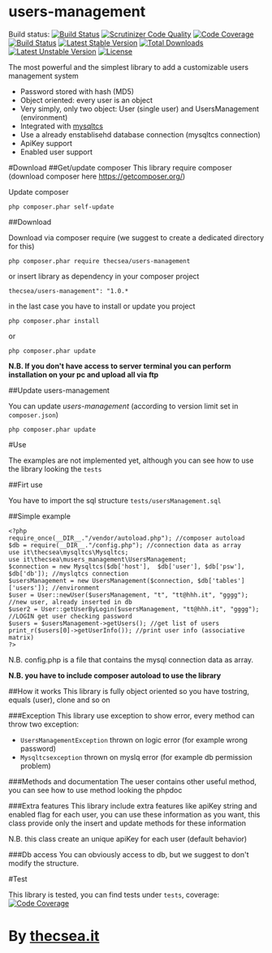# users-management
Build status: [![Build Status](https://travis-ci.org/thecsea/users-management.svg?branch=master)](https://travis-ci.org/thecsea/users-management) [![Scrutinizer Code Quality](https://scrutinizer-ci.com/g/thecsea/users-management/badges/quality-score.png?b=master)](https://scrutinizer-ci.com/g/thecsea/users-management/?branch=master) [![Code Coverage](https://scrutinizer-ci.com/g/thecsea/users-management/badges/coverage.png?b=master)](https://scrutinizer-ci.com/g/thecsea/users-management/?branch=master) [![Build Status](https://scrutinizer-ci.com/g/thecsea/users-management/badges/build.png?b=master)](https://scrutinizer-ci.com/g/thecsea/users-management/build-status/master) [![Latest Stable Version](https://poser.pugx.org/thecsea/users-management/v/stable)](https://packagist.org/packages/thecsea/users-management) [![Total Downloads](https://poser.pugx.org/thecsea/users-management/downloads)](https://packagist.org/packages/thecsea/users-management) [![Latest Unstable Version](https://poser.pugx.org/thecsea/users-management/v/unstable)](https://packagist.org/packages/thecsea/users-management) [![License](https://poser.pugx.org/thecsea/users-management/license)](https://packagist.org/packages/thecsea/users-management)

The most powerful and the simplest library to add a customizable users management system

* Password stored with hash (MD5)
* Object oriented: every user is an object
* Very simply, only two object: User (single user) and UsersManagement (environment)
* Integrated with [mysqltcs](https://github.com/thecsea/mysqltcs)
* Use a already enstablisehd database connection (mysqltcs connection)
* ApiKey support
* Enabled user support



#Download
##Get/update composer
This library require composer (download composer here https://getcomposer.org/)

Update composer

`php composer.phar self-update`

##Download

Download via composer require (we suggest to create a dedicated directory for this)

`php composer.phar require thecsea/users-management`

or insert library as dependency in your composer project

`thecsea/users-management": "1.0.*`

in the last case you have to install or update you project

`php composer.phar install`

or

`php composer.phar update`

**N.B. If you don't have access to server terminal you can perform installation on your pc and upload all via ftp**

##Update users-management

You can update *users-management* (according to version limit set in `composer.json`)

`php composer.phar update`


#Use

The examples are not implemented yet, although you can see how to use the library looking the `tests`

##Firt use

You have to import the sql structure `tests/usersManagement.sql` 

##Simple example

    <?php
    require_once(__DIR__."/vendor/autoload.php"); //composer autoload
    $db = require(__DIR__."/config.php"); //connection data as array
    use it\thecsea\mysqltcs\Mysqltcs;
    use it\thecsea\musers_management\UsersManagement;
    $connection = new Mysqltcs($db['host'],  $db['user'], $db['psw'], $db['db']); //myslqtcs connection
    $usersManagement = new UsersManagement($connection, $db['tables']['users']); //environment
    $user = User::newUser($usersManagement, "t", "tt@hhh.it", "gggg"); //new user, already inserted in db
    $user2 = User::getUserByLogin($usersManagement, "tt@hhh.it", "gggg"); //LOGIN get user checking password
    $users = $usersManagement->getUsers(); //get list of users
    print_r($users[0]->getUserInfo()); //print user info (associative matrix) 
    ?>

N.B. config.php is a file that contains the mysql connection data as array.

**N.B. you have to include composer autoload to use the library**
    
##How it works
This library is fully object oriented so you have tostring, equals (user), clone and so on

###Exception
This library use exception to show error, every method can throw two exception:

* `UsersManagementException` thrown on logic error (for example wrong password)
* `Mysqltcsexception` thrown on myslq error (for example db permission problem)

###Methods and documentation
The ueser contains other useful method, you can see how to use method looking the phpdoc

###Extra features
This library include extra features like apiKey string and enabled flag for each user, you can use these information as you want, this class provide only the insert and update methods for these information

N.B. this class create an unique apiKey for each user (default behavior)

###Db access
You can obviously access to db, but we suggest to don't modify the structure.


#Test

This library is tested, you can find tests under `tests`, coverage: [![Code Coverage](https://scrutinizer-ci.com/g/thecsea/users-management/badges/coverage.png?b=master)](https://scrutinizer-ci.com/g/thecsea/users-management/?branch=master)


# By [thecsea.it](http://www.thecsea.it)
